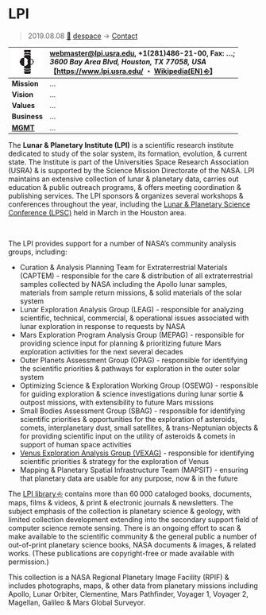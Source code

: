 # LPI
> 2019.08.08 [🚀](../../index/index.md) [despace](../index.md) → [Contact](../contact.md)

|[![](../f/con/l/lpi_logo1_thumb.png)](../f/con/l/lpi_logo1.png)|<webmaster@lpi.usra.edu>, +1(281)486-21-00, Fax: …;<br> *3600 Bay Area Blvd, Houston, TX 77058, USA*<br> 【<https://www.lpi.usra.edu/> ・ [Wikipedia(EN) ⎆](https://en.wikipedia.org/wiki/Lunar_and_Planetary_Institute)】|
|:--|:--|
|**Mission**|…|
|**Vision**|…|
|**Values**|…|
|**Business**|…|
|**[MGMT](../mgmt.md)**|…|

The **Lunar & Planetary Institute (LPI)** is a scientific research institute dedicated to study of the solar system, its formation, evolution, & current state. The Institute is part of the Universities Space Research Association (USRA) & is supported by the Science Mission Directorate of the NASA. LPI maintains an extensive collection of lunar & planetary data, carries out education & public outreach programs, & offers meeting coordination & publishing services. The LPI sponsors & organizes several workshops & conferences throughout the year, including the [Lunar & Planetary Science Conference (LPSC)](lpsc.md) held in March in the Houston area.


<p style="page-break-after:always"> </p>

The LPI provides support for a number of NASA’s community analysis groups, including:

   - Curation & Analysis Planning Team for Extraterrestrial Materials (CAPTEM) - responsible for the care & distribution of all extraterrestrial samples collected by NASA including the Apollo lunar samples, materials from sample return missions, & solid materials of the solar system
   - Lunar Exploration Analysis Group (LEAG) - responsible for analyzing scientific, technical, commercial, & operational issues associated with lunar exploration in response to requests by NASA
   - Mars Exploration Program Analysis Group (MEPAG) - responsible for providing science input for planning & prioritizing future Mars exploration activities for the next several decades
   - Outer Planets Assessment Group (OPAG) - responsible for identifying the scientific priorities & pathways for exploration in the outer solar system
   - Optimizing Science & Exploration Working Group (OSEWG) - responsible for guiding exploration & science investigations during lunar sortie & outpost missions, with extensibility to future Mars missions
   - Small Bodies Assessment Group (SBAG) - responsible for identifying scientific priorities & opportunities for the exploration of asteroids, comets, interplanetary dust, small satellites, & trans-Neptunian objects & for providing scientific input on the utility of asteroids & comets in support of human space activities
   - [Venus Exploration Analysis Group (VEXAG)](vexag.md) - responsible for identifying scientific priorities & strategy for the exploration of Venus
   - Mapping & Planetary Spatial Infrastructure Team (MAPSIT) - ensuring that planetary data are usable for any purpose, now & in the future

The [LPI library ⎆](http://www.lpi.usra.edu/library/) contains more than 60 000 cataloged books, documents, maps, films & videos, & print & electronic journals & newsletters. The subject emphasis of the collection is planetary science & geology, with limited collection development extending into the secondary support field of computer science remote sensing. There is an ongoing effort to scan & make available to the scientific community & the general public a number of out-of-print planetary science books, NASA documents & images, & related works. (These publications are copyright-free or made available with permission.)

This collection is a NASA Regional Planetary Image Facility (RPIF) & includes photographs, maps, & other data from planetary missions including Apollo, Lunar Orbiter, Clementine, Mars Pathfinder, Voyager 1, Voyager 2, Magellan, Galileo & Mars Global Surveyor.
